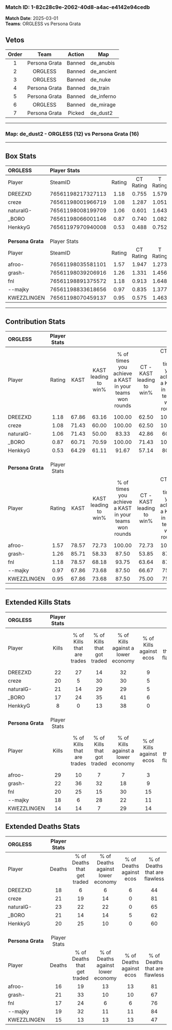 ### Match ID: 1-82c28c9e-2062-40d8-a4ac-e4142e94cedb  
**Match Date**: 2025-03-01  
**Teams**: ORGLESS vs Persona Grata  

## Vetos  

| Order | Team | Action | Map |
| :---: | :--: | :----: | --- |
| 1 | Persona Grata | Banned | de_anubis |
| 2 | ORGLESS | Banned | de_ancient |
| 3 | ORGLESS | Banned | de_nuke |
| 4 | Persona Grata | Banned | de_train |
| 5 | Persona Grata | Banned | de_inferno |
| 6 | ORGLESS | Banned | de_mirage |
| 7 | Persona Grata | Picked | de_dust2 |

---  

### **Map**: de_dust2 - ORGLESS (12) vs Persona Grata (16)  
---  

## Box Stats  

| **ORGLESS**       | Player Stats      |        |           |          |       |       |       |         |        |      |     |
| :- | :- | :-: | :-: | :-: | :-: | :-: | :-: | :-: | :-: | :-: | :-: |
| Player            | SteamID           | Rating | CT Rating | T Rating | KAST  |  ADR  | Kills | Assists | Deaths | K/D  | HS% |
| DREEZXD           | 76561198217327113 |  1.18  |   0.755   |  1.579   | 67.86 | 85.5  |  22   |    3    |   18   | 1.22 | 54  |
| creze             | 76561198001966719 |  1.08  |   1.287   |  1.051   | 71.43 | 75.1  |  20   |   10    |   21   | 0.95 | 30  |
| naturalG-         | 76561198008199709 |  1.06  |   0.601   |  1.643   | 71.43 | 78.0  |  21   |    6    |   23   | 0.91 | 71  |
| _BORO             | 76561198066001146 |  0.87  |   0.740   |  1.082   | 60.71 | 65.1  |  17   |    8    |   21   | 0.81 | 70  |
| HenkkyG           | 76561197970940008 |  0.53  |   0.488   |  0.752   | 64.29 | 36.1  |   8   |    6    |   20   | 0.40 | 62  |
|                   |                   |        |           |          |       |       |       |         |        |      |     |
|                   |                   |        |           |          |       |       |       |         |        |      |     |
|                   |                   |        |           |          |       |       |       |         |        |      |     |
| **Persona Grata** | Player Stats      |        |           |          |       |       |       |         |        |      |     |
| Player            | SteamID           | Rating | CT Rating | T Rating | KAST  |  ADR  | Kills | Assists | Deaths | K/D  | HS% |
| afroo-            | 76561198035581101 |  1.57  |   1.947   |  1.273   | 78.57 | 102.6 |  29   |    5    |   16   | 1.81 | 34  |
| grash-            | 76561198039206916 |  1.26  |   1.331   |  1.456   | 85.71 | 81.4  |  22   |    8    |   21   | 1.05 | 45  |
| fnl               | 76561198891375572 |  1.18  |   0.913   |  1.648   | 78.57 | 71.2  |  20   |    6    |   17   | 1.18 | 55  |
| --majky           | 76561198833618656 |  0.97  |   0.835   |  1.377   | 67.86 | 64.7  |  18   |    3    |   19   | 0.95 | 27  |
| KWEZZLINGEN       | 76561198070459137 |  0.95  |   0.575   |  1.463   | 67.86 | 71.2  |  14   |    5    |   15   | 0.93 | 42  |
---  

## Contribution Stats  

| **ORGLESS**       | Player Stats |       |                      |                                                        |                           |                                                             |                          |                                                            |
| :- | :-: | :-: | :-: | :-: | :-: | :-: | :-: | :-: |
| Player            |    Rating    | KAST  | KAST leading to win% | % of times you achieve a KAST in your teams won rounds | CT - KAST leading to win% | CT - % of times you achieve a KAST in your teams won rounds | T - KAST leading to win% | T - % of times you achieve a KAST in your teams won rounds |
| DREEZXD           |     1.18     | 67.86 |        63.16         |                         100.00                         |           62.50           |                           100.00                            |          63.64           |                           100.00                           |
| creze             |     1.08     | 71.43 |        60.00         |                         100.00                         |           62.50           |                           100.00                            |          58.33           |                           100.00                           |
| naturalG-         |     1.06     | 71.43 |        50.00         |                         83.33                          |           42.86           |                            60.00                            |          53.85           |                           100.00                           |
| _BORO             |     0.87     | 60.71 |        70.59         |                         100.00                         |           71.43           |                           100.00                            |          70.00           |                           100.00                           |
| HenkkyG           |     0.53     | 64.29 |        61.11         |                         91.67                          |           57.14           |                            80.00                            |          63.64           |                           100.00                           |
|                   |              |       |                      |                                                        |                           |                                                             |                          |                                                            |
|                   |              |       |                      |                                                        |                           |                                                             |                          |                                                            |
|                   |              |       |                      |                                                        |                           |                                                             |                          |                                                            |
| **Persona Grata** | Player Stats |       |                      |                                                        |                           |                                                             |                          |                                                            |
| Player            |    Rating    | KAST  | KAST leading to win% | % of times you achieve a KAST in your teams won rounds | CT - KAST leading to win% | CT - % of times you achieve a KAST in your teams won rounds | T - KAST leading to win% | T - % of times you achieve a KAST in your teams won rounds |
| afroo-            |     1.57     | 78.57 |        72.73         |                         100.00                         |           72.73           |                           100.00                            |          72.73           |                           100.00                           |
| grash-            |     1.26     | 85.71 |        58.33         |                         87.50                          |           53.85           |                            87.50                            |          63.64           |                           87.50                            |
| fnl               |     1.18     | 78.57 |        68.18         |                         93.75                          |           63.64           |                            87.50                            |          72.73           |                           100.00                           |
| --majky           |     0.97     | 67.86 |        73.68         |                         87.50                          |           66.67           |                            75.00                            |          80.00           |                           100.00                           |
| KWEZZLINGEN       |     0.95     | 67.86 |        73.68         |                         87.50                          |           75.00           |                            75.00                            |          72.73           |                           100.00                           |
---  

## Extended Kills Stats  

| **ORGLESS**       | Player Stats |                            |                            |                                    |                         |                              |                                 |                                       |                    |           |
| :- | :-: | :-: | :-: | :-: | :-: | :-: | :-: | :-: | :-: | :-: |
| Player            |    Kills     | % of Kills that are trades | % of Kills that got traded | % of Kills against a lower economy | % of Kills against ecos | % of Kills that are flawless | % of Kills that are close duels | % of Kills that are assisted by flash | Pistol Round Kills | AWP Kills |
| DREEZXD           |      22      |             27             |             14             |                 32                 |            9            |              73              |                5                |                  18                   |         0          |     2     |
| creze             |      20      |             5              |             30             |                 30                 |            5            |              75              |                0                |                   5                   |         0          |    15     |
| naturalG-         |      21      |             14             |             29             |                 29                 |            5            |              67              |               10                |                   0                   |         1          |     0     |
| _BORO             |      17      |             24             |             35             |                 41                 |            6            |              65              |                6                |                  12                   |         0          |     0     |
| HenkkyG           |      8       |             0              |             13             |                 38                 |            0            |              88              |                0                |                  13                   |         0          |     0     |
|                   |              |                            |                            |                                    |                         |                              |                                 |                                       |                    |           |
|                   |              |                            |                            |                                    |                         |                              |                                 |                                       |                    |           |
|                   |              |                            |                            |                                    |                         |                              |                                 |                                       |                    |           |
| **Persona Grata** | Player Stats |                            |                            |                                    |                         |                              |                                 |                                       |                    |           |
| Player            |    Kills     | % of Kills that are trades | % of Kills that got traded | % of Kills against a lower economy | % of Kills against ecos | % of Kills that are flawless | % of Kills that are close duels | % of Kills that are assisted by flash | Pistol Round Kills | AWP Kills |
| afroo-            |      29      |             10             |             7              |                 7                  |            3            |              62              |                3                |                   3                   |         5          |    19     |
| grash-            |      22      |             36             |             32             |                 18                 |            9            |              55              |                5                |                   9                   |         0          |     0     |
| fnl               |      20      |             25             |             15             |                 30                 |           15            |              75              |               10                |                   5                   |         2          |     0     |
| --majky           |      18      |             6              |             28             |                 22                 |           11            |              61              |                6                |                   0                   |         1          |     6     |
| KWEZZLINGEN       |      14      |             14             |             7              |                 29                 |           14            |              64              |                7                |                   7                   |         2          |     0     |
## Extended Deaths Stats  

| **ORGLESS**       | Player Stats |                             |                                   |                          |                               |                            |                           |               |
| :- | :-: | :-: | :-: | :-: | :-: | :-: | :-: | :-: |
| Player            |    Deaths    | % of Deaths that get traded | % of Deaths against lower economy | % of Deaths against ecos | % of Deaths that are flawless | % of Deaths that are close | % of Deaths while blinded | Deaths to AWP |
| DREEZXD           |      18      |              6              |                 6                 |            6             |              44               |             17             |             0             |       4       |
| creze             |      21      |             19              |                14                 |            0             |              81               |             0              |             0             |       4       |
| naturalG-         |      23      |             22              |                22                 |            0             |              65               |             0              |             9             |       8       |
| _BORO             |      21      |             14              |                14                 |            5             |              62               |             10             |            10             |       4       |
| HenkkyG           |      20      |             25              |                10                 |            0             |              60               |             5              |             5             |       5       |
|                   |              |                             |                                   |                          |                               |                            |                           |               |
|                   |              |                             |                                   |                          |                               |                            |                           |               |
|                   |              |                             |                                   |                          |                               |                            |                           |               |
| **Persona Grata** | Player Stats |                             |                                   |                          |                               |                            |                           |               |
| Player            |    Deaths    | % of Deaths that get traded | % of Deaths against lower economy | % of Deaths against ecos | % of Deaths that are flawless | % of Deaths that are close | % of Deaths while blinded | Deaths to AWP |
| afroo-            |      16      |             19              |                13                 |            13            |              81               |             0              |             6             |       4       |
| grash-            |      21      |             33              |                10                 |            10            |              67               |             0              |             5             |       3       |
| fnl               |      17      |             24              |                 6                 |            6             |              76               |             0              |            24             |       1       |
| --majky           |      19      |             32              |                11                 |            11            |              84               |             5              |            11             |       7       |
| KWEZZLINGEN       |      15      |             13              |                13                 |            13            |              47               |             20             |             0             |       2       |
